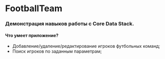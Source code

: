 # FootballTeam

### Демонстрация навыков работы с Core Data Stack.

#### Что умеет приложение?
- Добавление/удаление/редактирование игроков футбольных команд;
- Поиск игроков по заданным параметрам;
